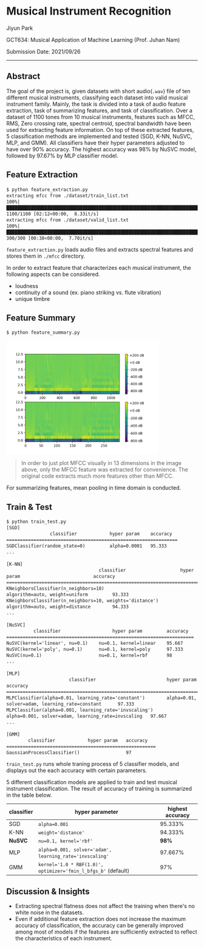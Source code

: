 # Musical Instrument Recognition

Jiyun Park

GCT634: Musical Application of Machine Learning (Prof. Juhan Nam)

Submission Date: 2021/09/26

---

## Abstract

The goal of the project is, given datasets with short audio(`.wav`) file of ten different musical instruments, classifying each dataset into valid musical instrument family. Mainly, the task is divided into a task of audio feature extraction, task of summarizing features, and task of classification.
Over a dataset of 1100 tones from 10 musical instruments, features such as MFCC, RMS, Zero crossing rate, spectral centroid, spectral bandwidth have been used for extracting feature information.
On top of these extracted features, 5 classification methods are implemented and tested (SGD, K-NN, NuSVC, MLP, and GMM). All classifiers have their hyper parameters adjusted to have over 90% accuracy. The highest accuracy was 98% by NuSVC model, followed by 97.67% by MLP classifier model.


## Feature Extraction

```shell
$ python feature_extraction.py
extracting mfcc from ./dataset/train_list.txt
100%|█████████████████████████████████████████████████████████████████████████████████████| 1100/1100 [02:12<00:00,  8.33it/s]
extracting mfcc from ./dataset/valid_list.txt
100%|██████████████████████████████████████████████████████████████████████████████████████| 300/300 [00:38<00:00,  7.70it/s]
```

`feature_extraction.py` loads audio files and extracts spectral features and stores them in `./mfcc` directory.

In order to extract feature that characterizes each musical instrument, the following aspects can be considered.

- loudness
- continuity of a sound (ex. piano striking vs. flute vibration)
- unique timbre


## Feature Summary

```shell
$ python feature_summary.py
```
<img src="./img/mfcc.png" width="400" align="center">

> In order to just plot MFCC visually in 13 dimensions in the image above, only the MFCC feature was extracted for convenience. The original code extracts much more features other than MFCC.

For summarizing features, mean pooling in time domain is conducted.

## Train & Test

```shell
$ python train_test.py
[SGD]
                classifier            hyper param    accuracy
===============================================================
SGDClassifier(random_state=0)         alpha=0.0001   95.333
...

[K-NN]
                                  classifier                    hyper param                           accuracy
==============================================================================================================
KNeighborsClassifier(n_neighbors=10)                           algorithm=auto, weight=uniform         93.333
KNeighborsClassifier(n_neighbors=10, weights='distance')       algorithm=auto, weight=distance        94.333
...

[NuSVC]
          classifier                   hyper param         accuracy
=====================================================================
NuSVC(kernel='linear', nu=0.1)    nu=0.1, kernel=linear    95.667
NuSVC(kernel='poly', nu=0.1)      nu=0.1, kernel=poly      97.333
NuSVC(nu=0.1)                     nu=0.1, kernel=rbf       98
...

[MLP]
                       classifier                          hyper param                                          accuracy
===========================================================================================================================
MLPClassifier(alpha=0.01, learning_rate='constant')        alpha=0.01, solver=adam, learning_rate=constant      97.333
MLPClassifier(alpha=0.001, learning_rate='invscaling')     alpha=0.001, solver=adam, learning_rate=invscaling   97.667
...

[GMM]
        classifier            hyper param   accuracy
=======================================================
GaussianProcessClassifier()                 97
```

`train_test.py` runs whole traning process of 5 classifier models, and displays out the each accuracy with certain parameters.

5 different classification models are applied to train and test musical instrument classification. The result of accuracy of training is summarized in the table below.

classifier | hyper parameter | highest accuracy
--- | --- | ---
SGD | `alpha=0.001` | 95.333%
K-NN | `weight='distance'` | 94.333%
**NuSVC** | `nu=0.1, kernel='rbf'` | **98%**
MLP | `alpha=0.001, solver='adam', learning_rate='invscaling'` | 97.667%
GMM | `kernel='1.0 * RBF(1.0)', optimizer='fmin_l_bfgs_b'` (default) | 97%

## Discussion & Insights
- Extracting spectral flatness does not affect the training when there's no white noise in the datasets.
- Even if additional feature extraction does not increase the maximum accuracy of classification, the accuracy can be generally improved among most of models if the features are sufficiently extracted to reflect the characteristics of each instrument.
